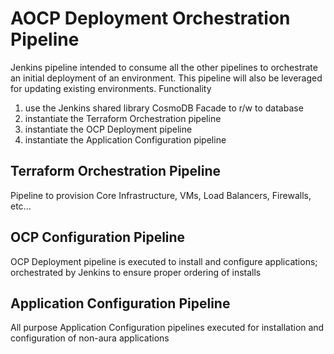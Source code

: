 # AOCP Deployment Orchestration Pipeline

Jenkins pipeline intended to consume all the other pipelines to orchestrate an initial deployment of an environment. This pipeline will also be leveraged for updating existing environments.
Functionality
1. use the Jenkins shared library CosmoDB Facade to r/w to database
2. instantiate the Terraform Orchestration pipeline
3. instantiate the OCP Deployment pipeline
4. instantiate the Application Configuration pipeline

## Terraform Orchestration Pipeline

Pipeline to provision Core Infrastructure, VMs, Load Balancers, Firewalls, etc...

## OCP Configuration Pipeline

OCP Deployment pipeline is executed to install and configure applications; orchestrated by Jenkins to ensure proper ordering of installs

## Application Configuration Pipeline

All purpose Application Configuration pipelines executed for installation and configuration of non-aura applications

